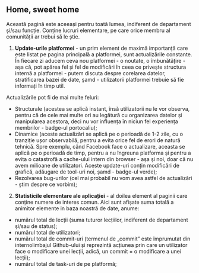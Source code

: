 ## Home, sweet home

Această pagină este aceeași pentru toată lumea, indiferent de departament și/sau funcție. Conține lucruri elementare, pe care orice membru al comunității ar trebui să le știe. 

1. **Update-urile platformei** - un prim element de maximă importanță care este listat pe pagina principală a platformei, sunt actualizările constante. În fiecare zi aducem ceva nou platformei - o noutate, o îmbunătățire - așa că, pot apărea fel și fel de modificări în ceea ce privește structura internă a platformei - putem discuta despre corelarea datelor, stratificarea bazei de date, șamd - utilizatorii platformei trebuie să fie informați în timp util.

Actualizările pot fi de mai multe feluri:
- Structurale (acestea se aplică instant, însă utilizatorii nu le vor observa, pentru că de cele mai multe ori au legătură cu organizarea datelor și manipularea acestora, deci nu vor influența în niciun fel experiența membrilor - badge-ul portocaliu);
- Dinamice (aceste actualizări se aplică pe o perioadă de 1-2 zile, cu o tranziție ușor observabilă, pentru a evita orice fel de erori de natură tehnică. Spre exemplu, când Facebook face o actualizare, aceasta se aplică pe o perioadă de timp, pentru a nu îngreuna platforma și pentru a evita o catastrofă a cache-ului intern din browser - așa și noi, doar că nu avem milioane de utilizatori. Aceste update-uri conțin modificări de grafică, adăugare de tool-uri noi, șamd - badge-ul verde);
- Rezolvarea bug-urilor (cel mai probabil nu vom avea astfel de actualizări - știm despre ce vorbim);

2. **Statisticile elementare ale aplicației** - al doilea element al paginii care conține numere de interes comun. Aici sunt afișate suma totală a animitor elemente in baza noastră de date, anume:
- numărul total de lecții (suma tuturor lecțiilor, indiferent de departament și/sau de status);
- numărul total de utilizatori;
- numărul total de commit-uri (termenul de „commit” este împrumutat din internolimbajul Github-ului și reprezintă acțiunea prin care un utilizator face o modificare unei lecții, adică, un commit = o modificare a unei lecții);
- numărul total de task-uri de pe platformă;
